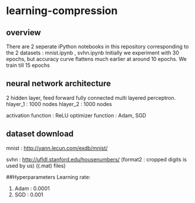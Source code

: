 # learning-compression
## overview
There are 2 seperate iPython notebooks in this repository corresponding to the 2 datasets : mnist.ipynb , svhn.ipynb
Initially we experiment with 30 epochs, but accuracy curve flattens much earlier at around 10 epochs. We train till 15 epochs
## neural network architecture
2 hidden layer, feed forward fully connected multi layered perceptron.
hlayer_1 : 1000 nodes
hlayer_2 : 1000 nodes

activation function : ReLU
optimizer function : Adam, SGD

## dataset download
mnist : http://yann.lecun.com/exdb/mnist/

svhn : http://ufldl.stanford.edu/housenumbers/   (format2 : cropped digits is used by us) ((.mat) files)

##Hyperparameters
Learning rate:
1. Adam : 0.0001 
2. SGD  : 0.001
